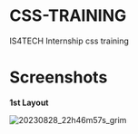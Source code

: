 # CSS-TRAINING

IS4TECH Internship css training

# Screenshots
**1st Layout**

![20230828_22h46m57s_grim](https://github.com/ayee-lucas/CSS-TRAINING/assets/108323739/e7d144fe-941e-41a4-ba68-b43bb125c1d7)
